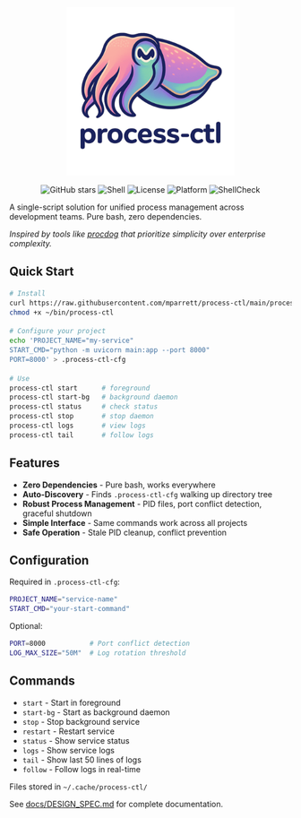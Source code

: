 <div align="center">
  <img src="logo.png" alt="process-ctl" width="300">
</div>

<div align="center">

![GitHub stars](https://img.shields.io/github/stars/mparrett/process-ctl?style=social)
![Shell](https://img.shields.io/badge/shell-bash-green)
![License](https://img.shields.io/badge/license-MIT-blue)
![Platform](https://img.shields.io/badge/platform-macOS%20%7C%20Linux-lightgrey)
![ShellCheck](https://github.com/mparrett/process-ctl/workflows/ShellCheck/badge.svg)

</div>

A single-script solution for unified process management across development teams. Pure bash, zero dependencies.

*Inspired by tools like [procdog](https://github.com/jlevy/procdog) that prioritize simplicity over enterprise complexity.*

## Quick Start

```bash
# Install
curl https://raw.githubusercontent.com/mparrett/process-ctl/main/process-ctl > ~/bin/process-ctl
chmod +x ~/bin/process-ctl

# Configure your project
echo 'PROJECT_NAME="my-service"
START_CMD="python -m uvicorn main:app --port 8000"
PORT=8000' > .process-ctl-cfg

# Use
process-ctl start      # foreground
process-ctl start-bg   # background daemon
process-ctl status     # check status
process-ctl stop       # stop daemon
process-ctl logs       # view logs
process-ctl tail       # follow logs
```

## Features

- **Zero Dependencies** - Pure bash, works everywhere
- **Auto-Discovery** - Finds `.process-ctl-cfg` walking up directory tree
- **Robust Process Management** - PID files, port conflict detection, graceful shutdown
- **Simple Interface** - Same commands work across all projects
- **Safe Operation** - Stale PID cleanup, conflict prevention

## Configuration

Required in `.process-ctl-cfg`:
```bash
PROJECT_NAME="service-name"
START_CMD="your-start-command"
```

Optional:
```bash
PORT=8000           # Port conflict detection
LOG_MAX_SIZE="50M"  # Log rotation threshold
```

## Commands

- `start` - Start in foreground
- `start-bg` - Start as background daemon
- `stop` - Stop background service
- `restart` - Restart service
- `status` - Show service status
- `logs` - Show service logs
- `tail` - Show last 50 lines of logs
- `follow` - Follow logs in real-time

Files stored in `~/.cache/process-ctl/`

See [docs/DESIGN_SPEC.md](docs/DESIGN_SPEC.md) for complete documentation.